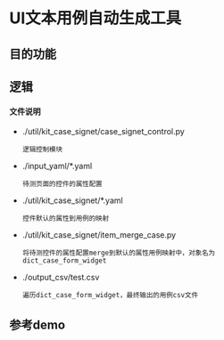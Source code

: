 # UI文本用例自动生成工具
## 目的功能
## 逻辑
#### 文件说明
- ./util/kit_case_signet/case_signet_control.py

	```
	逻辑控制模块
	```

- ./input_yaml/*.yaml
	
	```
	待测页面的控件的属性配置
	```

- ./util/kit_case_signet/*.yaml
	
	```
	控件默认的属性到用例的映射
	```

- ./util/kit_case_signet/item_merge_case.py
	
	```
	将待测控件的属性配置merge到默认的属性用例映射中，对象名为dict_case_form_widget
	```

- ./output_csv/test.csv
	
	```
	遍历dict_case_form_widget，最终输出的用例csv文件
	```



## 参考demo

